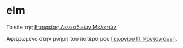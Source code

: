 elm
===

Το site της [Εταιρείας Λευκαδικών Μελετών](http://www.lefkadika.gr)

Αφιερωμένο στην μνήμη του πατέρα μου [Γεωργίου Π. Ροντογιάννη](http://www.pe.uth.gr/cms/index.php?option=com_content&view=article&id=159:rontoyannis&catid=58&Itemid=100&lang=el).
